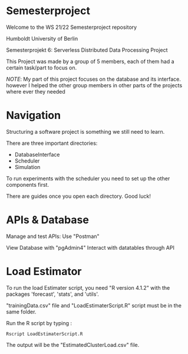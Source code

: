 # Semesterproject

Welcome to the WS 21/22 Semesterproject repository

Humboldt University of Berlin

Semesterprojekt 6: Serverless Distributed Data Processing Project

This Project was made by a group of 5 members, each of them had a certain task/part to focus on.

*NOTE*: My part of this project focuses on the database and its interface. however I helped the other group members in other parts of the projects where ever they needed

# Navigation

Structuring a software project is something we still need to learn.

There are three important directories:
- DatabaseInterface
- Scheduler 
- Simulation

To run experiments with the scheduler you need to set up the other 
components first. 

There are guides once you open each directory. Good luck!

# APIs & Database

Manage and test APIs: Use "Postman"

View Database with "pgAdmin4"
Interact with datatables through API 


# Load Estimator

To run the load Estimater script, you need "R version 4.1.2" with the packages 'forecast', 'stats', and 'utils'.

"trainingData.csv" file and "LoadEstimaterScript.R" script must be in the same folder.

Run the R script by typing :

```console
Rscript LoadEstimaterScript.R
```

The output will be the "EstimatedClusterLoad.csv" file.



